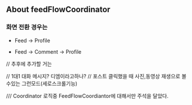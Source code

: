 
## About feedFlowCoordinator

### 화면 전환 경우는 

- Feed -> Profile

- Feed -> Comment -> Profile

// 추후에 추가할 거는

// 1대1 대화 메시지? 디엠이라고하나? 
// 포스트 클릭했을 때 사진,동영상 재생으로 볼수있는 그런모드(세로스크롤기능)

/// Coordinator 로직중 FeedFlowCoordiantor에 대해서만 주석을 달았다.

